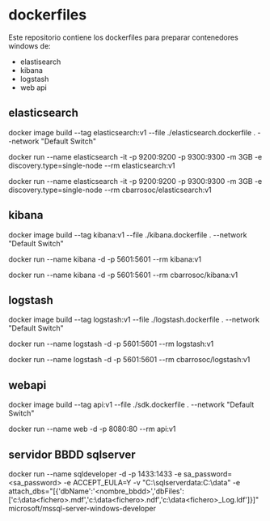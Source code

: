 # dockerfiles
Este repositorio contiene los dockerfiles para preparar contenedores windows de:
- elastisearch
- kibana
- logstash
- web api

## elasticsearch
docker image build --tag elasticsearch:v1 --file ./elasticsearch.dockerfile . --network "Default Switch"

docker run --name elasticsearch -it -p 9200:9200 -p 9300:9300 -m 3GB -e discovery.type=single-node --rm elasticsearch:v1

docker run --name elasticsearch -it -p 9200:9200 -p 9300:9300 -m 3GB -e discovery.type=single-node --rm cbarrosoc/elasticsearch:v1

## kibana
docker image build --tag kibana:v1 --file ./kibana.dockerfile . --network "Default Switch"

docker run --name kibana -d -p 5601:5601 --rm kibana:v1

docker run --name kibana -d -p 5601:5601 --rm cbarrosoc/kibana:v1

## logstash
docker image build --tag logstash:v1 --file ./logstash.dockerfile . --network "Default Switch"

docker run --name logstash -d -p 5601:5601 --rm logstash:v1

docker run --name logstash -d -p 5601:5601 --rm cbarrosoc/logstash:v1

## webapi
docker image build --tag api:v1 --file ./sdk.dockerfile . --network "Default Switch"

docker run --name web -d -p 8080:80 --rm api:v1

## servidor BBDD sqlserver
docker run --name sqldeveloper -d -p 1433:1433 -e sa_password=<sa_password> -e ACCEPT_EULA=Y -v "C:\sqlserverdata:C:\data" -e attach_dbs="[{'dbName':'<nombre_bbdd>','dbFiles':['c:\data\<fichero>.mdf','c:\data\<fichero>.ndf','c:\data\<fichero>_Log.ldf']}]" microsoft/mssql-server-windows-developer
